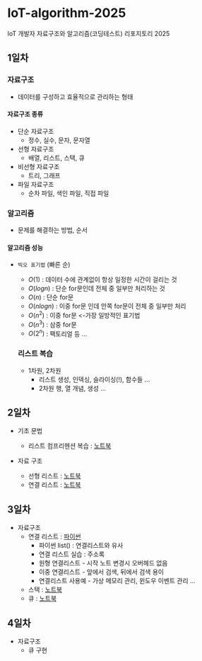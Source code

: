 # IoT-algorithm-2025
IoT 개발자 자료구조와 알고리즘(코딩테스트) 리포지토리 2025

## 1일차

### 자료구조
- 데이터를 구성하고 효율적으로 관리하는 형태

#### 자료구조 종류
- 단순 자료구조
    - 정수, 실수, 문자, 문자열
- 선형 자료구조
    - 배열, 리스트, 스택, 큐
- 비선형 자료구조
    - 트리, 그래프
- 파일 자료구조
    - 순차 파일, 색인 파일, 직접 파일

### 알고리즘
- 문제를 해결하는 방법, 순서

#### 알고리즘 성능
- `빅오 표기법` (빠른 순)
    - $O(1)$ : 데이터 수에 관계없이 항상 일정한 시간이 걸리는 것
    - $O(log n)$ : 단순 for문인데 전체 중 일부만 처리하는 것
    - $O(n)$ : 단순 for문
    - $O(n log n)$ : 이중 for문 인데 안쪽 for문이 전체 중 일부만 처리
    - $O(n^2)$ : 이중 for문 <-가장 일방적인 표기법
    - $O(n^3)$ : 삼중 for문
    - $O(2^n)$ : 팩토리얼 등 ...

    ### 리스트 복습
    - 1차원, 2차원
        - 리스트 생성, 인덱싱, 슬라이싱(!), 함수들 ...
        - 2차원 행, 열 개념, 생성 ...

## 2일차
- 기초 문법 
    - 리스트 컴프리헨션 복습 : [노트북](./day02/da02_linear_list.ipynb)

- 자료 구조
    - 선형 리스트 : [노트북](./day02/da02_linear_list.ipynb)
    - 연결 리스트 : [노트북](./day02/da04_linked_list.ipynb)

## 3일차
- 자료구조
    - 연결 리스트 : [파이썬](./day03/da01_linked_list.py )
        - 파이썬 list() : 연결리스트와 유사
        - 연결 리스트 실습 : 주소록
        - 원형 연결리스트 - 시작 노트 변경시 오버헤드 없음
        - 이중 연결리스트 - 앞에서 검색, 뒤에서 검색 용이
        - 연결리스트 사용예 - 가상 메모리 관리, 윈도우 이벤트 관리 ...
    - 스택 : [노트북](./day03/da02_stack.ipynb)
    - 큐 : [노트북](./day03/da04_queue.ipynb)

## 4일차
- 자료구조
    - 큐 구현